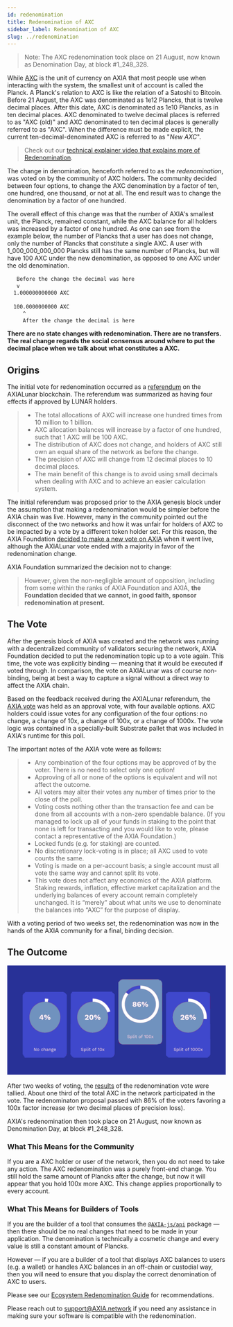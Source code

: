 ```yaml
---
id: redenomination
title: Redenomination of AXC
sidebar_label: Redenomination of AXC
slug: ../redenomination
---
```


> Note: The AXC redenomination took place on 21 August, now known as Denomination Day, at block
> #1_248_328.

While [AXC](../learn/learn-AXC.md) is the unit of currency on AXIA that most people use when interacting
with the system, the smallest unit of account is called the Planck. A Planck's relation to AXC is
like the relation of a Satoshi to Bitcoin. Before 21 August, the AXC was denominated as 1e12
Plancks, that is twelve decimal places. After this date, AXC is denominated as 1e10 Plancks, as in
ten decimal places. AXC denominated to twelve decimal places is referred to as "AXC (old)" and AXC
denominated to ten decimal places is generally referred to as "AXC". When the difference must be
made explicit, the current ten-decimal-denominated AXC is referred to as "_New AXC_".

> Check out our
> [technical explainer video that explains more of Redenomination](https://www.youtube.com/watch?v=xXIcnBV4uUE&list=PLOyWqupZ-WGuAuS00rK-pebTMAOxW41W8&index=22&ab_channel=AXIA).

The change in denomination, henceforth referred to as the _redenomination_, was voted on by the
community of AXC holders. The community decided between four options, to change the AXC denomination
by a factor of ten, one hundred, one thousand, or not at all. The end result was to change the
denomination by a factor of one hundred.

The overall effect of this change was that the number of AXIA's smallest unit, the Planck,
remained constant, while the AXC balance for all holders was increased by a factor of one hundred.
As one can see from the example below, the number of Plancks that a user has does not change, only
the number of Plancks that constitute a single AXC. A user with 1_000_000_000_000 Plancks still has
the same number of Plancks, but will have 100 AXC under the new denomination, as opposed to one AXC
under the old denomination.

```
   Before the change the decimal was here
   v
  1.000000000000 AXC

  100.0000000000 AXC
     ^
     After the change the decimal is here
```

**There are no state changes with redenomination. There are no transfers. The real change regards
the social consensus around where to put the decimal place when we talk about what constitutes a
AXC.**

## Origins

The initial vote for redenomination occurred as a [referendum][referendum 52] on the AXIALunar
blockchain. The referendum was summarized as having four effects if approved by LUNAR holders.

> - The total allocations of AXC will increase one hundred times from 10 million to 1 billion.
> - AXC allocation balances will increase by a factor of one hundred, such that 1 AXC will be 100
>   AXC.
> - The distribution of AXC does not change, and holders of AXC still own an equal share of the
>   network as before the change.
> - The precision of AXC will change from 12 decimal places to 10 decimal places.
> - The main benefit of this change is to avoid using small decimals when dealing with AXC and to
>   achieve an easier calculation system.

The initial referendum was proposed prior to the AXIA genesis block under the assumption that
making a redenomination would be simpler before the AXIA chain was live. However, many in the
community pointed out the disconnect of the two networks and how it was unfair for holders of AXC to
be impacted by a vote by a different token holder set. For this reason, the AXIA Foundation [decided
to make a new vote on AXIA][blog 1] when it went live, although the AXIALunar vote ended with a
majority in favor of the redenomination change.

AXIA Foundation summarized the decision not to change:

> However, given the non-negligible amount of opposition, including from some within the ranks of
> AXIA Foundation and AXIA, **the Foundation decided that we cannot, in good faith, sponsor
> redenomination at present.**

## The Vote

After the genesis block of AXIA was created and the network was running with a decentralized
community of validators securing the network, AXIA Foundation decided to put the redenomination
topic up to a vote again. This time, the vote was explicitly binding &mdash; meaning that it would
be executed if voted through. In comparison, the vote on AXIALunar was of course non-binding, being at
best a way to capture a signal without a direct way to affect the AXIA chain.

Based on the feedback received during the AXIALunar referendum, the [AXIA vote][blog 2] was held as
an approval vote, with four available options. AXC holders could issue votes for any configuration
of the four options: no change, a change of 10x, a change of 100x, or a change of 1000x. The vote
logic was contained in a specially-built Substrate pallet that was included in AXIA's runtime
for this poll.

The important notes of the AXIA vote were as follows:

> - Any combination of the four options may be approved of by the voter. There is no need to select
>   only one option!
> - Approving of all or none of the options is equivalent and will not affect the outcome.
> - All voters may alter their votes any number of times prior to the close of the poll.
> - Voting costs nothing other than the transaction fee and can be done from all accounts with a
>   non-zero spendable balance. (If you managed to lock up all of your funds in staking to the point
>   that none is left for transacting and you would like to vote, please contact a representative of
>   the AXIA Foundation.)
> - Locked funds (e.g. for staking) are counted.
> - No discretionary lock-voting is in place; all AXC used to vote counts the same.
> - Voting is made on a per-account basis; a single account must all vote the same way and cannot
>   split its vote.
> - This vote does not affect any economics of the AXIA platform. Staking rewards, inflation,
>   effective market capitalization and the underlying balances of every account remain completely
>   unchanged. It is “merely” about what units we use to denominate the balances into “AXC” for the
>   purpose of display.

With a voting period of two weeks set, the redenomination was now in the hands of the AXIA
community for a final, binding decision.

## The Outcome

![redenomination](../assets/redenomination.png)

After two weeks of voting, the [results][blog 3] of the redenomination vote were tallied. About one
third of the total AXC in the network participated in the vote. The redenominaton proposal passed
with 86% of the voters favoring a 100x factor increase (or two decimal places of precision loss).

AXIA's redenomination then took place on 21 August, now known as Denomination Day, at block
#1_248_328.

### What This Means for the Community

If you are a AXC holder or user of the network, then you do not need to take any action. The AXC
redenomination was a purely front-end change. You still hold the same amount of Plancks after the
change, but now it will appear that you hold 100x more AXC. This change applies proportionally to
every account.

### What This Means for Builders of Tools

If you are the builder of a tool that consumes the
[`@AXIA-js/api`](https://yarnpkg.com/package/@AXIA-js/api) package &mdash; then there should be no
real changes that need to be made in your application. The denomination is technically a cosmetic
change and every value is still a constant amount of Plancks.

However &mdash; if you are a builder of a tool that displays AXC balances to users (e.g. a wallet)
or handles AXC balances in an off-chain or custodial way, then you will need to ensure that you
display the correct denomination of AXC to users.

Please see our [Ecosystem Redenomination Guide][ecosystem guide] for recommendations.

Please reach out to [support@AXIA.network](mailto:support@AXIA.network) if you need any
assistance in making sure your software is compatible with the redenomination.

[referendum 52]: https://axialunar.axiassembly.io/referendum/52
[blog 1]: https://AXIA.network/results-of-dot-redenomination-referendum/
[blog 2]: https://AXIA.network/the-first-AXIA-vote/
[blog 3]: https://AXIA.network/the-results-are-in/
[ecosystem guide]: https://docs.google.com/document/d/1yAzoDh99PgR_7dYAKTWLMVu2Fy5Ga-J6t9lof4f4JUw/edit#
